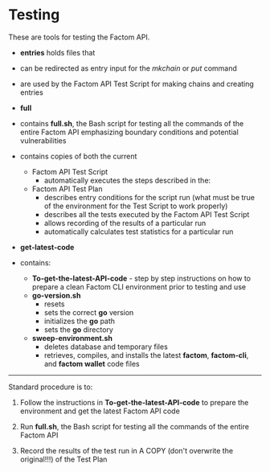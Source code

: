 # Testing
These are tools for testing the Factom API.

- **entries** holds files that
 - can be redirected as entry input for the *mkchain* or *put* command
 - are used by the Factom API Test Script for making chains and creating entries

- **full**
 - contains **full.sh**, the Bash script for testing all the commands of the entire Factom API emphasizing boundary conditions and potential vulnerabilities

 - contains copies of both the current
    - Factom API Test Script 
         - automatically executes the steps described in the: 
    - Factom API Test Plan
         - describes entry conditions for the script run (what must be true of the environment for the Test Script to work properly) 
         - describes all the tests executed by the Factom API Test Script
         - allows recording of the results of a particular run
         - automatically calculates test statistics for a particular run

- **get-latest-code**
 - contains:
   - **To-get-the-latest-API-code**
         - step by step instructions on how to prepare a clean Factom CLI environment prior to testing and use
    - **go-version.sh**
         - resets
         - sets the correct **go** version
         - initializes the **go** path
         - sets the **go** directory
    - **sweep-environment.sh**
         - deletes database and temporary files
         - retrieves, compiles, and installs the latest **factom**, **factom-cli**, and **factom wallet** code files 


- - -
Standard procedure is to:

1. Follow the instructions in **To-get-the-latest-API-code** to prepare the environment and get the latest Factom API code

2. Run **full.sh**, the Bash script for testing all the commands of the entire Factom API

3. Record the results of the test run in A COPY (don't overwrite the original!!!) of the Test Plan

    
